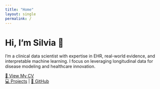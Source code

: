 ```yaml
---
title: "Home"
layout: single
permalink: /
---
```


# Hi, I’m Silvia 👋

I’m a clinical data scientist with expertise in EHR, real-world evidence, and interpretable machine learning. I focus on leveraging longitudinal data for disease modeling and healthcare innovation.

[📄 View My CV](../assets/SilviaMiramontes_CV.pdf)  
[💻 Projects](projects.md) | [🔗 GitHub](https://github.com/s-miramontes)

